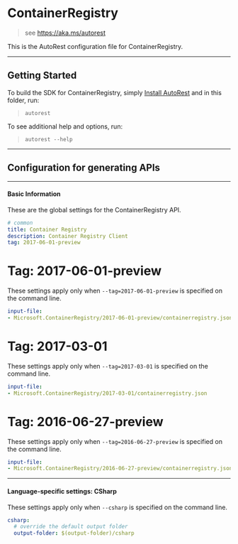 # ContainerRegistry
    
> see https://aka.ms/autorest

This is the AutoRest configuration file for ContainerRegistry.



---
## Getting Started 
To build the SDK for ContainerRegistry, simply [Install AutoRest](https://aka.ms/autorest/install) and in this folder, run:

> `autorest`

To see additional help and options, run:

> `autorest --help`
---

## Configuration for generating APIs


---
#### Basic Information 
These are the global settings for the ContainerRegistry API.

``` yaml
# common 
title: Container Registry
description: Container Registry Client
tag: 2017-06-01-preview

```


# Tag: 2017-06-01-preview

These settings apply only when `--tag=2017-06-01-preview` is specified on the command line.

``` yaml $(tag) == '2017-06-01-preview'
input-file:
- Microsoft.ContainerRegistry/2017-06-01-preview/containerregistry.json

```
 
# Tag: 2017-03-01

These settings apply only when `--tag=2017-03-01` is specified on the command line.

``` yaml $(tag) == '2017-03-01'
input-file:
- Microsoft.ContainerRegistry/2017-03-01/containerregistry.json

```
 
# Tag: 2016-06-27-preview

These settings apply only when `--tag=2016-06-27-preview` is specified on the command line.

``` yaml $(tag) == '2016-06-27-preview'
input-file:
- Microsoft.ContainerRegistry/2016-06-27-preview/containerregistry.json

```


---
#### Language-specific settings: CSharp

These settings apply only when `--csharp` is specified on the command line.

``` yaml $(csharp)
csharp:
  # override the default output folder
  output-folder: $(output-folder)/csharp
```


